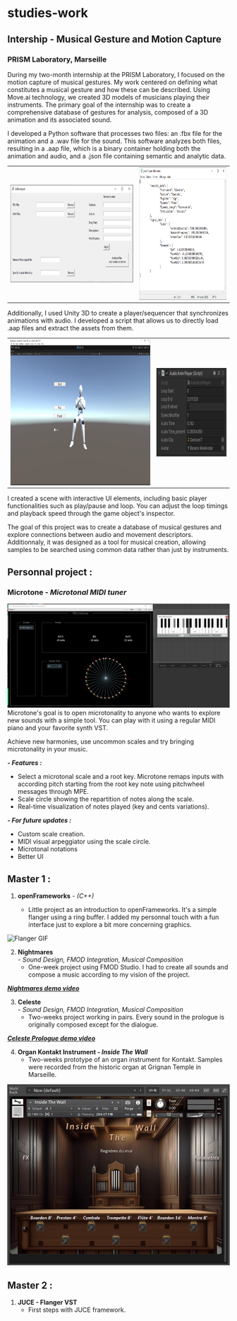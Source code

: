 # studies-work

## Intership - Musical Gesture and Motion Capture
### PRISM Laboratory, Marseille

During my two-month internship at the PRISM Laboratory, I focused on the motion capture of musical gestures. My work centered on defining what constitutes a musical gesture and how these can be described. Using Move.ai technology, we created 3D models of musicians playing their instruments. The primary goal of the internship was to create a comprehensive database of gestures for analysis, composed of a 3D animation and its associated sound.

I developed a Python software that processes two files: an .fbx file for the animation and a .wav file for the sound. This software analyzes both files, resulting in a .aap file, which is a binary container holding both the animation and audio, and a .json file containing semantic and analytic data.

<table>
  <tr>
    <td><img src="Resources/aapsoftware.PNG" width="466" height="220"></td>
    <td><img src="Resources/jsoninfo.png" width="333" height="300"></td>
  </tr>
</table>
Additionally, I used Unity 3D to create a player/sequencer that synchronizes animations with audio. I developed a script that allows us to directly load .aap files and extract the assets from them.   
<table>
  <tr>
    <td><img src="Resources/playerscene.png" width="600" height="330"></td>
    <td><img src="Resources/playerinfo.png" width="300" height="200"></td>
  </tr>
</table>
I created a scene with interactive UI elements, including basic player functionalities such as play/pause and loop. You can adjust the loop timings and playback speed through the game object's inspector.  

The goal of this project was to create a database of musical gestures and explore connections between audio and movement descriptors. Additionnaly, it was designed as a tool for musical creation, allowing samples to be searched using common data rather than just by instruments.




## Personnal project :
### Microtone - _Microtonal MIDI tuner_
![MicrotoneReaper](Resources/MicrotoneReaper.png)
Microtone's goal is to open microtonality to anyone who wants to explore new sounds with a simple tool. You can play with it using a regular MIDI piano and your favorite synth VST.

Achieve new harmonies, use uncommon scales and try bringing microtonality in your music.

***- Features :***
- Select a microtonal scale and a root key. Microtone remaps inputs with according pitch starting from the root key note using pitchwheel messages through MPE.
- Scale circle showing the repartition of notes along the scale.
- Real-time visualization of notes played (key and cents variations).

***- For future updates :***
- Custom scale creation.
- MIDI visual arpeggiator using the scale circle.
- Microtonal notations
- Better UI 

## Master 1 : 

1. **openFrameworks** - _(C++)_
   
    - Little project as an introduction to openFrameworks. It's a simple flanger using a ring buffer. I added my personnal touch with a fun interface just to explore a bit more concerning graphics.

![Flanger GIF](Resources/oFflanger.gif)

2. **Nightmares**  
_- Sound Design, FMOD Integration, Musical Composition_
    - One-week project using FMOD Studio. I had to create all sounds and compose a music according to my vision of the project.


***[Nightmares demo video](https://youtu.be/17RsxzRhjLo)***


3. **Celeste**  
_- Sound Design, FMOD Integration, Musical Composition_
    - Two-weeks project working in pairs. Every sound in the prologue is originally composed except for the dialogue.


***[Celeste Prologue demo video](https://youtu.be/uj4BmEaQM3w)***

4. **Organ Kontakt Instrument - _Inside The Wall_**  
    - Two-weeks prototype of an organ instrument for Kontakt. Samples were recorded from the historic organ at Grignan Temple in Marseille.

![Front Panel](Resources/InsideTheWall-FrontPanel.PNG)

## Master 2 :

1. **JUCE - Flanger VST**
    - First steps with JUCE framework.



